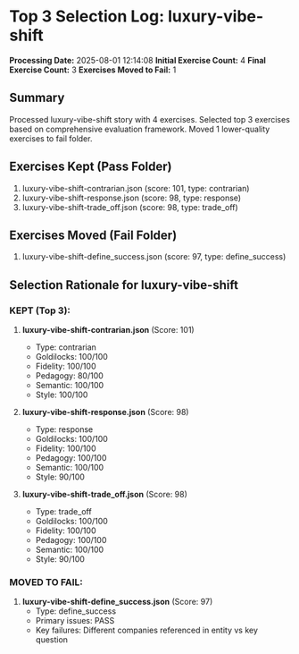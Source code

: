 # Top 3 Selection Log: luxury-vibe-shift

**Processing Date:** 2025-08-01 12:14:08
**Initial Exercise Count:** 4
**Final Exercise Count:** 3
**Exercises Moved to Fail:** 1

## Summary

Processed luxury-vibe-shift story with 4 exercises.
Selected top 3 exercises based on comprehensive evaluation framework.
Moved 1 lower-quality exercises to fail folder.

## Exercises Kept (Pass Folder)

1. luxury-vibe-shift-contrarian.json (score: 101, type: contrarian)
2. luxury-vibe-shift-response.json (score: 98, type: response)
3. luxury-vibe-shift-trade_off.json (score: 98, type: trade_off)

## Exercises Moved (Fail Folder)

1. luxury-vibe-shift-define_success.json (score: 97, type: define_success)

## Selection Rationale for luxury-vibe-shift

### KEPT (Top 3):
1. **luxury-vibe-shift-contrarian.json** (Score: 101)
   - Type: contrarian
   - Goldilocks: 100/100
   - Fidelity: 100/100
   - Pedagogy: 80/100
   - Semantic: 100/100
   - Style: 100/100

2. **luxury-vibe-shift-response.json** (Score: 98)
   - Type: response
   - Goldilocks: 100/100
   - Fidelity: 100/100
   - Pedagogy: 100/100
   - Semantic: 100/100
   - Style: 90/100

3. **luxury-vibe-shift-trade_off.json** (Score: 98)
   - Type: trade_off
   - Goldilocks: 100/100
   - Fidelity: 100/100
   - Pedagogy: 100/100
   - Semantic: 100/100
   - Style: 90/100

### MOVED TO FAIL:
1. **luxury-vibe-shift-define_success.json** (Score: 97)
   - Type: define_success
   - Primary issues: PASS
   - Key failures: Different companies referenced in entity vs key question

